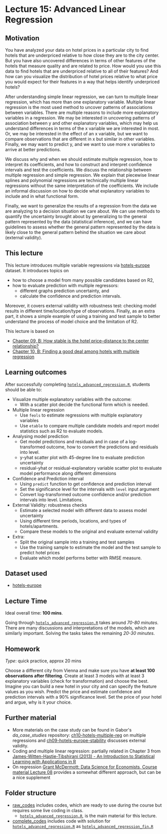 # Lecture 15: Advanced Linear Regression

## Motivation

You have analyzed your data on hotel prices in a particular city to find hotels that are underpriced relative to how close they are to the city center. But you have also uncovered differences in terms of other features of the hotels that measure quality and are related to price. How would you use this data to find hotels that are underpriced relative to all of their features? And how can you visualize the distribution of hotel prices relative to what price you would expect for their features in a way that helps identify underpriced hotels?

After understanding simple linear regression, we can turn to multiple linear regression, which has more than one explanatory variable. Multiple linear regression is the most used method to uncover patterns of associations between variables. There are multiple reasons to include more explanatory variables in a regression. We may be interested in uncovering patterns of association between y and other explanatory variables, which may help us understand differences in terms of the x variable we are interested in most. Or, we may be interested in the effect of an x variable, but we want to compare observations that are different in x but similar in other variables. Finally, we may want to predict y, and we want to use more x variables to arrive at better predictions.

We discuss why and when we should estimate multiple regression, how to interpret its coefficients, and how to construct and interpret confidence intervals and test the coefficients. We discuss the relationship between multiple regression and simple regression. We explain that piecewise linear splines and polynomial regressions are technically multiple linear regressions without the same interpretation of the coefficients. We include an informal discussion on how to decide what explanatory variables to include and in what functional form.

Finally, we want to generalize the results of a regression from the data we are analyzing to a decision situation we care about. We can use methods to quantify the uncertainty brought about by generalizing to the general pattern represented by the data (statistical inference), and we can have guidelines to assess whether the general pattern represented by the data is likely close to the general pattern behind the situation we care about (external validity).

## This lecture

This lecture introduces multiple variable regressions via [hotels-europe](https://gabors-data-analysis.com/datasets/#hotels-europe) dataset. It introduces topics on

  - how to choose a model from many possible candidates based on R2, 
  - how to evaluate prediction with multiple regressors: 
      - different graphs prediction uncertainty, and 
      - calculate the confidence and prediction intervals. 
      
Moreover, it covers external validity with robustness test: checking model results in different time/location/type of observations. Finally, as an extra part, it shows a simple example of using a training and test sample to better understand the process of model choice and the limitation of R2.

This lecture is based on 
  - [Chapter 09, B: How stable is the hotel price–distance to the center relationship?](https://gabors-data-analysis.com/casestudies/#ch09b-how-stable-is-the-hotel-pricedistance-to-center-relationship)
  - [Chapter 10, B: Finding a good deal among hotels with multiple regression](https://gabors-data-analysis.com/casestudies/#ch10b-finding-a-good-deal-among-hotels-with-multiple-regression)
  

## Learning outcomes
After successfully completing [`hotels_advanced_regression.R`](https://github.com/gabors-data-analysis/da-coding-rstats/blob/main/lecture15-advanced-linear-regression/raw_codes/hotels_advanced_regression.R), students should be able to:

  - Visualize multiple explanatory variables with the outcome:
    - With a scatter plot decide the functional form which is needed.
  - Multiple linear regression
    - Use `feols` to estimate regressions with multiple explanatory variables
    - Use `etable` to compare multiple candidate models and report model statistics such as R2 to evaluate models.
  - Analysing model prediction
    - Get model predictions and residuals and in case of a log-transformed outcome, how to convert the predictions and residuals into level.
    - y-yhat scatter plot with 45-degree line to evaluate prediction uncertainty
    - residual-yhat or residual-explanatory variable scatter plot to evaluate model performance along different dimensions
  - Confidence and Prediction interval
    - Using `predict` function to get confidence and prediction interval
    - Set the significance level for the intervals with `level` input argument
    - Convert log-transformed outcome confidence and/or prediction intervals into level. Limitations.
  - External Validity: robustness checks
    - Estimate a selected model with different data to assess model uncertainty
    - Using different time periods, locations, and types of hotels/apartments.
    - Compare these models to the original and evaluate external validity
  - Extra:
    - Split the original sample into a training and test samples
    - Use the training sample to estimate the model and the test sample to predict hotel prices
    - Evaluate which model performs better with RMSE measure.

## Dataset used
  
  - [hotels-europe](https://gabors-data-analysis.com/datasets/#hotels-europe)

## Lecture Time

Ideal overall time: **100 mins**.

Going through [`hotels_advanced_regression.R`](https://github.com/gabors-data-analysis/da-coding-rstats/blob/main/lecture15-advanced-linear-regression/raw_codes/hotels_advanced_regression.R) takes around *70-80 minutes*. There are many discussions and interpretations of the models, which are similarly important.  Solving the tasks takes the remaining *20-30 minutes*. 


## Homework

*Type*: quick practice, approx 20 mins

Choose a different city from Vienna and make sure you have **at least 100 observations after filtering**. Create at least 3 models with at least 3 explanatory variables (check for transformation) and choose the best. Imagine you can build a new hotel in your city and can specify the feature values as you wish. Predict the price and estimate confidence and prediction intervals with a 90% significance level. Set the price of your hotel and argue, why is it your choice. 


## Further material

  - More materials on the case study can be found in Gabor's *da_case_studies* repository: [ch10-hotels-multiple-reg](https://github.com/gabors-data-analysis/da_case_studies/tree/master/ch10-hotels-multiple-reg) on multiple regressions and [ch09-hotels-europe-stability](https://github.com/gabors-data-analysis/da_case_studies/tree/master/ch09-hotels-europe-stability) discusses external validity.
  - Coding and multiple linear regression: partially related in Chapter 3 from [James-Witten-Hastie-Tibshirani (2013) - An Introduction to Statistical Learning with Applications in R](https://www.statlearning.com/)
  - On regression [Grant McDermott: Data Science for Economists, Course material Lecture 08](https://github.com/uo-ec607/lectures/tree/master/08-regression) provides a somewhat different approach, but can be a nice supplement


## Folder structure
  
  - [raw_codes](https://github.com/gabors-data-analysis/da-coding-rstats/blob/main/lecture15-advanced-linear-regression/raw_codes) includes codes, which are ready to use during the course but requires some live coding in class.
    - [`hotels_advanced_regression.R`](https://github.com/gabors-data-analysis/da-coding-rstats/blob/main/lecture15-advanced-linear-regression/raw_codes/hotels_advanced_regression.R), is the main material for this lecture.
  - [complete_codes](https://github.com/gabors-data-analysis/da-coding-rstats/blob/main/lecture15-advanced-linear-regression/complete_codes) includes code with solution for [`hotels_advanced_regression.R`](https://github.com/gabors-data-analysis/da-coding-rstats/blob/main/lecture15-advanced-linear-regression/raw_codes/hotels_advanced_regression.R) as [`hotels_advanced_regression_fin.R`](https://github.com/gabors-data-analysis/da-coding-rstats/blob/main/lecture15-advanced-linear-regression/complete_codes/hotels_advanced_regression_fin.R)

